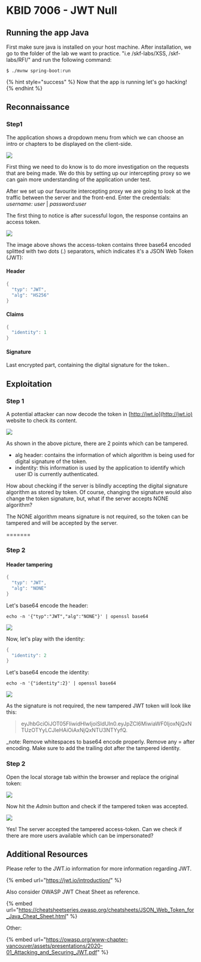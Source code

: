 # KBID 7006 - JWT Null

## Running the app Java

First make sure java is installed on your host machine.
After installation, we go to the folder of the lab we want to practice.
"i.e /skf-labs/XSS, /skf-labs/RFI/" and run the following command:

```
$ ./mvnw spring-boot:run
```

{% hint style="success" %}
Now that the app is running let's go hacking!
{% endhint %}

## Reconnaissance

### Step1

The application shows a dropdown menu from which we can choose an intro or chapters to be displayed on the client-side.

![](../../.gitbook/assets/java/JWT-null/1.png)

First thing we need to do know is to do more investigation on the requests that are being made. We do this by setting up our intercepting proxy so we can gain more understanding of the application under test.

After we set up our favourite intercepting proxy we are going to look at the traffic between the server and the front-end. Enter the credentials: _username: user_ \| _password:user_

The first thing to notice is after sucessful logon, the response contains an access token.

![](../../.gitbook/assets/java/JWT-null/2.png)

The image above shows the access-token contains three base64 encoded splitted with two dots \(.\) separators, which indicates it's a JSON Web Token \(JWT\):

#### Header

```java
{
  "typ": "JWT",
  "alg": "HS256"
}
```

#### Claims

```java
{
  "identity": 1
}
```

#### Signature

Last encrypted part, containing the digital signature for the token..

## Exploitation

### Step 1

A potential attacker can now decode the token in [http://jwt.io](http://jwt.io) website to check its content.

![](../../.gitbook/assets/java/JWT-null/3.png)

As shown in the above picture, there are 2 points which can be tampered.

- alg header: contains the information of which algorithm is being used for digital signature of the token.
- indentity: this information is used by the application to identify which user ID is currently authenticated.

How about checking if the server is blindly accepting the digital signature algorithm as stored by token. Of course, changing the signature would also change the token signature, but, what if the server accepts NONE algorithm?

The NONE algorithm means signature is not required, so the token can be tampered and will be accepted by the server.

=======

### Step 2

#### Header tampering

```java
{
  "typ": "JWT",
  "alg": "NONE"
}
```

Let's base64 encode the header:

```
echo -n '{"typ":"JWT","alg":"NONE"}' | openssl base64
```

![](../../.gitbook/assets/java/JWT-null/4.png)

Now, let's play with the identity:

```java
{
  "identity": 2
}
```

Let's base64 encode the identity:

```
echo -n '{"identity":2}' | openssl base64
```

![](../../.gitbook/assets/java/JWT-null/5.png)

As the signature is not required, the new tampered JWT token will look like this:

> eyJhbGciOiJOT05FIiwidHlwIjoiSldUIn0.eyJpZCI6MiwiaWF0IjoxNjQxNTUzOTYyLCJleHAiOiAxNjQxNTU3NTYyfQ.

\_note: Remove whitespaces to base64 encode properly. Remove any = after encoding. Make sure to add the trailing dot after the tampered identity.

### Step 2

Open the local storage tab within the browser and replace the original token:

![](../../.gitbook/assets/java/JWT-null/6.png)

Now hit the _Admin_ button and check if the tampered token was accepted.

![](../../.gitbook/assets/java/JWT-null/7.png)

Yes! The server accepted the tampered access-token. Can we check if there are more users available which can be impersonated?

## Additional Resources

Please refer to the JWT.io information for more information regarding JWT.

{% embed url="https://jwt.io/introduction/" %}

Also consider OWASP JWT Cheat Sheet as reference.

{% embed url="https://cheatsheetseries.owasp.org/cheatsheets/JSON_Web_Token_for_Java_Cheat_Sheet.html" %}

Other:

{% embed url="https://owasp.org/www-chapter-vancouver/assets/presentations/2020-01_Attacking_and_Securing_JWT.pdf" %}
